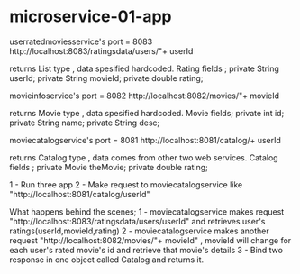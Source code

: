 # microservice-01-app


userratedmoviesservice's port = 8083
http://localhost:8083/ratingsdata/users/"+ userId

returns List<Rating> type , data spesified hardcoded.
Rating fields ;
	private String userId;
	private String movieId;
	private double rating;




movieinfoservice's port = 8082
http://localhost:8082/movies/"+ movieId

returns Movie type , data spesified hardcoded.
Movie fields;
	private int id;
	private String name;
	private String desc;



moviecatalogservice's port = 8081
http://localhost:8081/catalog/+ userId

returns Catalog type , data comes from other two web services.
Catalog fields ;
	private Movie theMovie;
	private double rating;
	


1 - Run three app
2 - Make request to moviecatalogservice like "http://localhost:8081/catalog/userId"

What happens behind the scenes;
1 - moviecatalogservice makes request "http://localhost:8083/ratingsdata/users/userId" and retrieves user's ratings(userId,movieId,rating)
2 - moviecatalogservice makes another request "http://localhost:8082/movies/"+ movieId" , movieId will change for each user's rated movie's id and retrieve that movie's details
3 - Bind two response in one object called Catalog and returns it.
